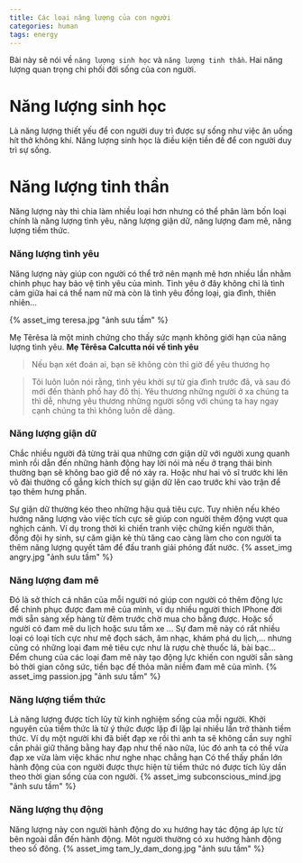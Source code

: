 ```yaml
---
title: Các loại năng lượng của con người
categories: human
tags: energy
---
```

Bài này sẽ nói về `năng lượng sinh học` và `năng lượng tinh thần`. Hai năng lượng quan trọng chi phối đời sống của con người.

# Năng lượng sinh học
Là năng lượng thiết yếu để con người duy trì được sự sống như việc ăn uống hít thở không khí. Năng lượng sinh học là điều kiện tiền đề để con người duy trì sự sống. 

# Năng lượng tinh thần
Năng lượng này thì chia làm nhiều loại hơn nhưng có thể phân làm bốn loại chính là năng lượng tình yêu, năng lượng giận dữ, năng lượng đam mê, năng lượng tiềm thức. 

### Năng lượng tình yêu
Năng lượng này giúp con người có thể trở nên mạnh mẽ hơn nhiều lần nhằm chinh phục hay bảo vệ tình yêu của mình. Tinh yêu ở đây không chỉ là tình cảm giữa hai cá thể nam nữ mà còn là tình yêu đồng loại, gia đình, thiên nhiên... 

{% asset_img teresa.jpg "ảnh sưu tầm" %}

Mẹ Têrêsa là một minh chứng cho thấy sức mạnh không giới hạn của năng lượng tình yêu.
**Mẹ Têrêsa Calcutta nói về tình yêu**

>Nếu bạn xét đoán ai, bạn sẽ không còn thì giờ để yêu thương họ

>Tôi luôn luôn nói rằng, tình yêu khởi sự từ gia đình trước đã, và sau đó mới đến thành phố hay đô thị. Yêu thương những người ở xa chúng ta thì dễ, nhưng yêu thương những người sống với chúng ta hay ngay cạnh chúng ta thì không luôn dễ dàng.

### Năng lượng giận dữ
Chắc nhiều người đã từng trải qua những cơn giận dữ với người xung quanh mình rồi dẫn đến những hành động hay lời nói mà nếu ở trạng thái bình thường bạn sẽ không bao giờ để nó xảy ra. Hoặc như hai võ sĩ trước khi lên võ đài thường cố gắng kích thích sự giận dữ lên cao trước khi vào trận để tạo thêm hưng phấn.

Sự giận dữ thường kéo theo những hậu quả tiêu cực. Tuy nhiên nếu khéo hướng năng lượng vào việc tích cực sẽ giúp con người thêm động vượt qua nghịch cảnh.
Ví dụ trong thời kì chiến tranh việc chứng kiến người thân, đồng đội hy sinh, sự căm giận kẻ thù tăng cao càng làm cho con người ta thêm năng lượng quyết tâm để đấu tranh giải phóng đất nước.
{% asset_img angry.jpg "ảnh sưu tầm" %}

### Năng lượng đam mê
Đó là sở thích cá nhân của mỗi người nó giúp con người có thêm động lực để chinh phục được đam mê của mình, ví dụ nhiều người thích IPhone đời mới sẵn sàng xếp hàng từ đêm trước chờ mua cho bằng được. Hoặc số người có đam mê du lịch hoặc sưu tầm xe ...
Sự đam mê này có rất nhiều loại có loại tích cực như mê đọch sách, âm nhạc, khám phá du lịch,... nhưng cũng có những loại đam mê tiêu cực như là rượu chè thuốc lá, bài bạc... Đểm chung của các loại đam mê này tạo động lực khiến con người sẵn sàng bỏ thời gian công sức, tiền bạc đế thỏa mãn niềm đam mê của mình.
{% asset_img passion.jpg "ảnh sưu tầm" %}

### Năng lượng tiềm thức
Là năng lượng được tích lũy từ kinh nghiệm sống của mỗi người. Khởi nguyên của tiềm thức là từ ý thức được lặp đi lặp lại nhiều lần trở thành tiềm thức.
Ví dụ một người khi đã biết đạp xe rồi thì anh ta sẽ không cần suy nghĩ cần phải giữ thăng bằng hay đạp như thế nào nữa, lúc đó anh ta có thể vừa đạp xe vừa làm việc khác như nghe nhạc chẳng hạn
Có thể thấy phần lớn hành động của con người được thực hiện từ tiềm thức nó được tích lũy dần theo thời gian sống của con người.
{% asset_img subconscious_mind.jpg "ảnh sưu tầm" %}

### Năng lượng thụ động
Năng lượng này con người hành động do xu hướng hay tác động áp lực từ bên ngoài dẫn đến hành động. 
Môt người thường có xu hướng hành động theo số đông.
{% asset_img tam_ly_dam_dong.jpg "ảnh sưu tầm" %}

